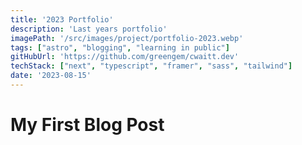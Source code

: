 ```yaml
---
title: '2023 Portfolio'
description: 'Last years portfolio'
imagePath: '/src/images/project/portfolio-2023.webp'
tags: ["astro", "blogging", "learning in public"]
gitHubUrl: 'https://github.com/greengem/cwaitt.dev'
techStack: ["next", "typescript", "framer", "sass", "tailwind"]
date: '2023-08-15'
---
```

# My First Blog Post